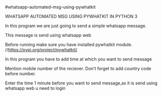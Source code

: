 #whatsapp-automated-msg-using-pywhatkit

WHATSAPP AUTOMATED MSG USING PYWHATKIT IN PYTHON 3

In this program we are just going to send a simple whatsapp message.

This message is send using whatsapp web

Before running make sure you have installed pywhatkit module. //https://pypi.org/project/pywhatkit/

In this program you have to add time at which you want to send message 

Mention mobile number of the reciever. Don't forget to add country code before number. 

Enter the time 1 minute before you want to send message,as it is send using whatsapp web u need to login



 
